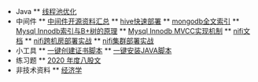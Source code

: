 <!-- docs/_sidebar.md -->
* Java
** [线程池优化](/java/post-threadpool-tuning.md "线程池的使用")
* 中间件
** [中间件开源资料汇总](/middle/middle-res.md "")
** [hive快速部署](/middle/hive/post-hive-quickstart.md "快速搭建单机hive")
** [mongodb全文索引](/middle/mongodb/post-mongodb-textsearch.md "mongodb全文索引实战")
** [Mysql Innodb索引与B+树的原理](/middle/mysql/post-mysql-index-btree.md "Mysql Innodb索引与B+树的原理")
** [Mysql Innodb MVCC实现机制](/middle/mysql/post-mysql-mvcc.md "Mysql Innodb MVCC实现机制")
** [nifi文档](/middle/nifi/nifi-docs.md "Apache Nifi 从入门到生产环境实战使用这一篇就够了")
** [nifi跨机房部署实战](/middle/nifi/nifi-s2s-security.md "nifi site to site 跨机房部署实战")
** [nifi集群部署实战](/middle/nifi/nifi-security-cluster.md "nifi 集群部署实战")
* 小工具
** [一键创建证书脚本](/shell/onekey-create-cert.md "一键创建证书脚本")
** [一键安装JAVA脚本](/shell/onekey-install-java.md "一键安装java8")
* 练习题
** [2020 年度八股文](/exam/2020-exam-year.md "2020 年度八股文")
* 非技术资料
** [经济学](/money/jingjixue-note.md "基金股票入门必看：一篇文章读懂金融")